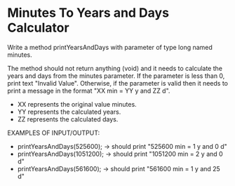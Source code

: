 # Minutes To Years and Days Calculator
Write a method printYearsAndDays with parameter of type long named minutes.

The method should not return anything (void) and it needs to calculate the years and days from the minutes parameter.
If the parameter is less than 0, print text "Invalid Value".
Otherwise, if the parameter is valid then it needs to print a message in the format "XX min = YY y and ZZ d".

- XX represents the original value minutes.
- YY represents the calculated years.
- ZZ represents the calculated days.

EXAMPLES OF INPUT/OUTPUT:
- printYearsAndDays(525600);  → should print "525600 min = 1 y and 0 d"
- printYearsAndDays(1051200); → should print "1051200 min = 2 y and 0 d"
- printYearsAndDays(561600);  → should print "561600 min = 1 y and 25 d"